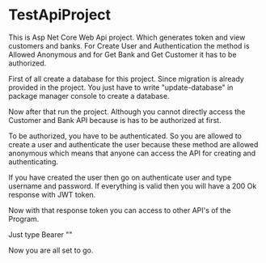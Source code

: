 # TestApiProject
This is Asp Net Core Web Api project. Which generates token and view customers and banks. For Create User and Authentication the method is Allowed Anonymous and for Get Bank and Get Customer it has to be authorized.

First of all create a database for this project. Since migration is already provided in the project. You just have to write "update-database" in package manager console to create a database.

Now after that run the project. Although you cannot directly access the Customer and Bank API because is has to be authorized at first.

To be authorized, you have to be authenticated. So you are allowed to create a user and authenticate the user because these method are allowed anonymous which means that anyone can access the API for creating and authenticating. 

If you have created the user then go on authenticate user and type username and password. If everything is valid then you will have a 200 Ok response with JWT token.

Now with that response token you can access to other API's of the Program.

Just type Bearer "<your token here>"

Now you are all set to go.
